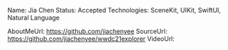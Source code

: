 Name: Jia Chen
Status: Accepted
Technologies: SceneKit, UIKit, SwiftUI, Natural Language

AboutMeUrl: https://github.com/jiachenyee
SourceUrl: https://github.com/jiachenyee/wwdc21explorer
VideoUrl: 

<!---
EXAMPLE
Name: John Appleseed
Status: Submitted <or> Winner <or> Distinguished <or> Rejected
Technologies: SwiftUI, RealityKit, CoreGraphic

AboutMeUrl: https://linkedin.com/in/johnappleseed
SourceUrl: https://github.com/johnappleseed/wwdc2025
VideoUrl: https://youtu.be/ABCDE123456
-->
